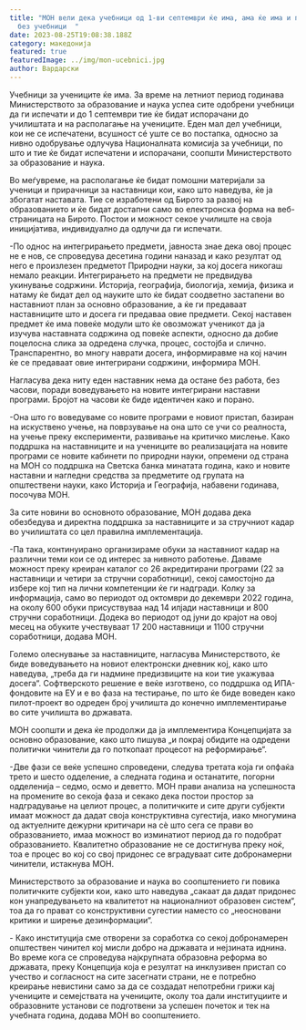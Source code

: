 ```yaml
---
title: "МОН вели дека учебници од 1-ви септември ќе има, ама ќе има и предмети
  без учебници  "
date: 2023-08-25T19:08:38.188Z
category: македонија
featured: true
featuredImage: ../img/mon-ucebnici.jpg
author: Вардарски
---
```

<!--StartFragment-->

Учебници за учениците ќе има. За време на летниот период годинава Министерството за образование и наука успеа сите одобрени учебници да ги испечати и до 1 септември тие ќе бидат испорачани до училиштата и на располагање на учениците. Еден мал дел учебници, кои не се испечатени, всушност сé уште се во постапка, односно за нивно одобрување одлучува Националната комисија за учебници, по што и тие ќе бидат испечатени и испорачани, соопшти Министерството за образование и наука.

Во меѓувреме, на располагање ќе бидат помошни материјали за ученици и прирачници за наставници кои, како што наведува, ќе ја збогатат наставата. Тие се изработени од Бирото за развој на образованието и ќе бидат достапни само во електронска форма на веб-страницата на Бирото. Постои и можност секое училиште на своја иницијатива, индивидуално да одлучи да ги испечати.

\-По однос на интегрирањето предмети, јавноста знае дека овој процес не е нов, се спроведува десетина години наназад и како резултат од него е произлезен предметот Природни науки, за кој досега никогаш немало реакции. Интегрирањето на предмети не предвидува укинување содржини. Историја, географија, биологија, хемија, физика и натаму ќе бидат дел од науките што ќе бидат соодветно застапени во наставниот план за основно образование, а ќе ги предаваат наставниците што и досега ги предаваа овие предмети. Секој наставен предмет ќе има повеќе модули што ќе овозможат ученикот да ја изучува наставната содржина од повеќе аспекти, односно да добие поцелосна слика за одредена случка, процес, состојба и слично. Транспарентно, во многу наврати досега, информиравме на кој начин ќе се предаваат овие интегрирани содржини, информира МОН.

Нагласува дека ниту еден наставник нема да остане без работа, без часови, поради воведувањето на новите интегрирани наставни програми. Бројот на часови ќе биде идентичен како и порано.

\-Она што го воведуваме со новите програми е новиот пристап, базиран на искуствено учење, на поврзување на она што се учи со реалноста, на учење преку експерименти, развивање на критичко мислење. Како поддршка на наставниците и на учениците во реализацијата на новите програми се новите кабинети по природни науки, опремени од страна на МОН со поддршка на Светска банка минатата година, како и новите наставни и нагледни средства за предметите од групата на општествени науки, како Историја и Географија, набавени годинава, посочува МОН.

За сите новини во основното образование, МОН додава дека обезбедува и директна поддршка за наставниците и за стручниот кадар во училиштата со цел правилна имплементација.

\-Па така, континуирано организираме обуки за наставниот кадар на различни теми кои се од интерес за нивното работење. Даваме можност преку креиран каталог со 26 акредитирани програми (22 за наставници и четири за стручни соработници), секој самостојно да избере кој тип на лични компетенции ќе ги надгради. Колку за информација, само во периодот од октомври до декември 2022 година, на околу 600 обуки присуствуваа над 14 илјади наставници и 800 стручни соработници. Додека во периодот од јуни до крајот на овој месец на обуките учествуваат 17 200 наставници и 1100 стручни соработници, додава МОН.

Големо олеснување за наставниците, нагласува Министерството, ќе биде воведувањето на новиот електронски дневник кој, како што наведува, „треба да ги надмине предизвиците на кои тие укажуваа досега“. Софтверското решение е веќе изготвено, со поддршка од ИПА-фондовите на ЕУ и е во фаза на тестирање, по што ќе биде воведен како пилот-проект во одреден број училишта до конечно имплементирање во сите училишта во државата.

МОН соопшти и дека ќе продолжи да ја имплементира Концепцијата за основно образование, како што пишува „и покрај обидите на одредени политички чинители да го поткопаат процесот на реформирање“.

\-Две фази се веќе успешно спроведени, следува третата која ги опфаќа трето и шесто одделение, а следната година и останатите, погорни одделенија – седмо, осмо и деветто. МОН прави анализа на успешноста на промените во секоја фаза и секако дека постои простор за надградување на целиот процес, а политичките и сите други субјекти имаат можност да дадат своја конструктивна сугестија, иако многумина од актуелните дежурни критичари на сè што сега се прави во образованието, имаа можност во изминатиот период да го подобрат образованието. Квалитетно образование не се достигнува преку ноќ, тоа е процес во кој со свој придонес се вградуваат сите добронамерни чинители, истакнува МОН.

Министерството за образование и наука во соопштението ги повика политичките субјекти кои, како што наведува „сакаат да дадат придонес кон унапредувањето на квалитетот на националниот образовен систем“, тоа да го прават со конструктивни сугестии наместо со „неосновани критики и ширење дезинформации“.

\- Како институција сме отворени за соработка со секој добронамерен општествен чинител кој мисли добро на државата и нејзината иднина. Во време кога се спроведува најкрупната образовна реформа во државата, преку Концепција која е резултат на инклузивен пристап со учество и согласност на сите засегнати страни, не е потребно креирање невистини само за да се создадат непотребни грижи кај учениците и семејствата на учениците, околу тоа дали институциите и образовните установи се подготвени за успешен почеток и тек на учебната година, додава МОН во соопштението.



<!--EndFragment-->